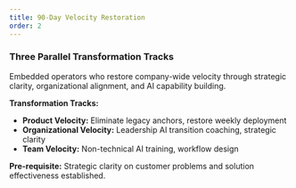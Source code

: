 ```yaml
---
title: 90-Day Velocity Restoration
order: 2
---
```


### Three Parallel Transformation Tracks

Embedded operators who restore company-wide velocity through strategic clarity, organizational alignment, and AI capability building.

**Transformation Tracks:**

- **Product Velocity:** Eliminate legacy anchors, restore weekly deployment
- **Organizational Velocity:** Leadership AI transition coaching, strategic clarity
- **Team Velocity:** Non-technical AI training, workflow design

**Pre-requisite:** Strategic clarity on customer problems and solution effectiveness established.